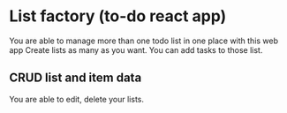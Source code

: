 # List factory (to-do react app)

You are able to manage more than one todo list in one place with this web app
Create lists as many as you want. You can add tasks to those list.

## CRUD list and item data

You are able to edit, delete your lists.


